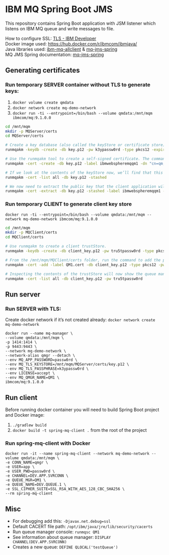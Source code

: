 # IBM MQ Spring Boot JMS

This repository contains Spring Boot application with JSM listener which listens on IBM MQ queue and write messages to file.
	
How to configure SSL: [TLS - IBM Developer](https://developer.ibm.com/messaging/learn-mq/mq-tutorials/secure-mq-tls/) <br>
Docker image used: https://hub.docker.com/r/ibmcom/ibmjava/  <br>
Java libraries used: [ibm-mq-allclient](https://mvnrepository.com/artifact/com.ibm.mq/com.ibm.mq.allclient/9.1.0.0) & [mq-jms-spring](https://mvnrepository.com/artifact/com.ibm.mq/mq-jms-spring-boot-starter/2.0.0)  <br>
MQ JMS Spring documentation: [mq-jms-spring](https://github.com/ibm-messaging/mq-jms-spring) <br>

## Generating certificates
### Run temporary SERVER container without TLS to generate keys:

1. `docker volume create qmdata` 
2. `docker network create mq-demo-network`
3. `docker run -ti --entrypoint=/bin/bash --volume qmdata:/mnt/mqm ibmcom/mq:9.1.0.0`

``` bash
cd /mnt/mqm 
mkdir -p MQServer/certs
cd MQServer/certs

# Create a key database (also called the keyStore or certificate store), and add and stash the password for it.
runmqakm -keydb -create -db key.p12 -pw k3ypassw0rd -type pkcs12 -expire 1000 -stash

# Use the runmqakm tool to create a self-signed certificate. The command line options we are using determine where the certificate should be held (key.p12), the label attached to the certificate (ibmwebspheremqqm1), the distinguished name to be included in the certificate (cn=qm,o=ibm,c=uk) and the keysize (2048 bits).
runmqakm -cert -create -db key.p12 -label ibmwebspheremqqm1 -dn "cn=qm,o=ibm,c=uk" -size 2048 -default_cert yes -stashed

# If we look at the contents of the keyStore now, we’ll find that this self-signed certificate has been generated and added.
runmqakm -cert -list all -db key.p12 -stashed

# We now need to extract the public key that the client application will need to be able to communicate with the queue manager. This is saved to a file named QM1.cert.
runmqakm -cert -extract -db key.p12 -stashed -label ibmwebspheremqqm1 -target QM1.cert
```

### Run temporary CLIENT to generate client key store
`docker run -ti --entrypoint=/bin/bash --volume qmdata:/mnt/mqm --network mq-demo-network ibmcom/mq:9.1.0.0`

``` bash
cd /mnt/mqm
mkdir -p MQClient/certs
cd MQClient/certs

# Use runmqakm to create a client trustStore.
runmqakm -keydb -create -db client_key.p12 -pw tru5tpassw0rd -type pkcs12 -expire 1000

# From the /mnt/mqm/MQClient/certs folder, run the command to add the public key certificate to the client’s trustStore.
runmqakm -cert -add -label QM1.cert -db client_key.p12 -type pkcs12 -pw tru5tpassw0rd -trust enable -file ../../MQServer/certs/QM1.cert

# Inspecting the contents of the trustStore will now show the queue manager’s public key.
runmqakm -cert -list all -db client_key.p12 -pw tru5tpassw0rd
```

## Run server
### Run SERVER with TLS:

Create docker network if it’s not created already: `docker network create mq-demo-network`

```
docker run --name mq-manager \
--volume qmdata:/mnt/mqm \
-p 1414:1414 \
-p 9443:9443 \
--network mq-demo-network \
--network-alias qmgr --detach \
--env MQ_APP_PASSWORD=passw0rd \
--env MQ_TLS_KEYSTORE=/mnt/mqm/MQServer/certs/key.p12 \
--env MQ_TLS_PASSPHRASE=k3ypassw0rd \
--env LICENSE=accept \
--env MQ_QMGR_NAME=QM1 \
ibmcom/mq:9.1.0.0
```

## Run client

Before running docker container you will need to build Spring Boot project and Docker image:
1. `./gradlew build`
2. `docker build -t spring-mq-client .` from the root of the project

### Run spring-mq-client with Docker

```
docker run -it --name spring-mq-client --network mq-demo-network --volume qmdata:/mnt/mqm \
-e CONN_NAME=qmgr \
-e USER=app \
-e USER_PWD=passw0rd \
-e CHANNEL=DEV.APP.SVRCONN \
-e QUEUE_MGR=QM1 \
-e QUEUE_NAME=DEV.QUEUE.1 \
-e SSL_CIPHER_SUITE=SSL_RSA_WITH_AES_128_CBC_SHA256 \
--rm spring-mq-client
```

## Misc
* For debugging add this:  `-Djavax.net.debug=ssl`
* Default CACERT file path: `/opt/ibm/java/jre/lib/security/cacerts`
* Run queue manager console: `runmqsc QM1` 
* See information about queue manager:  `DISPLAY CHANNEL(DEV.APP.SVRCONN)` 
* Creates a new queue: `DEFINE QLOCAL('testQueue')` 
